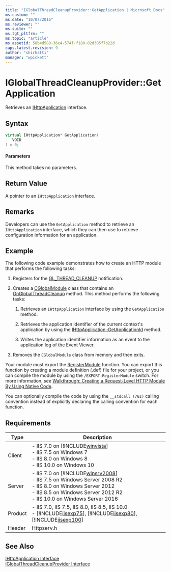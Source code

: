 ```yaml
---
title: "IGlobalThreadCleanupProvider::GetApplication | Microsoft Docs"
ms.custom: ""
ms.date: "10/07/2016"
ms.reviewer: ""
ms.suite: ""
ms.tgt_pltfrm: ""
ms.topic: "article"
ms.assetid: 58b4d588-36c4-574f-f180-02d305f7b22d
caps.latest.revision: 9
author: "shirhatti"
manager: "wpickett"
---
```

# IGlobalThreadCleanupProvider::GetApplication
Retrieves an [IHttpApplication](../../web-development-reference\webdev-native-api-reference/ihttpapplication-interface.md) interface.  
  
## Syntax  
  
```cpp  
virtual IHttpApplication* GetApplication(  
   VOID  
) = 0;  
```  
  
#### Parameters  
 This method takes no parameters.  
  
## Return Value  
 A pointer to an `IHttpApplication` interface.  
  
## Remarks  
 Developers can use the `GetApplication` method to retrieve an `IHttpApplication` interface, which they can then use to retrieve configuration information for an application.  
  
## Example  
 The following code example demonstrates how to create an HTTP module that performs the following tasks:  
  
1.  Registers for the [GL_THREAD_CLEANUP](../../web-development-reference\webdev-native-api-reference/request-processing-constants.md) notification.  
  
2.  Creates a [CGlobalModule](../../web-development-reference\webdev-native-api-reference/cglobalmodule-class.md) class that contains an [OnGlobalThreadCleanup](../../web-development-reference\webdev-native-api-reference/cglobalmodule-onglobalthreadcleanup-method.md) method. This method performs the following tasks:  
  
    1.  Retrieves an `IHttpApplication` interface by using the `GetApplication` method.  
  
    2.  Retrieves the application identifier of the current context's application by using the [IHttpApplication::GetApplicationId](../../web-development-reference\webdev-native-api-reference/ihttpapplication-getapplicationid-method.md) method.  
  
    3.  Writes the application identifier information as an event to the application log of the Event Viewer.  
  
3.  Removes the `CGlobalModule` class from memory and then exits.  
  
<!-- TODO: review snippet reference  [!CODE [IGlobalThreadCleanupProviderGetApplication#1](IGlobalThreadCleanupProviderGetApplication#1)]  -->  
  
 Your module must export the [RegisterModule](../../web-development-reference\webdev-native-api-reference/pfn-registermodule-function.md) function. You can export this function by creating a module definition (.def) file for your project, or you can compile the module by using the `/EXPORT:RegisterModule` switch. For more information, see [Walkthrough: Creating a Request-Level HTTP Module By Using Native Code](../../web-development-reference\native-code-development-overview\walkthrough-creating-a-request-level-http-module-by-using-native-code.md).  
  
 You can optionally compile the code by using the `__stdcall (/Gz)` calling convention instead of explicitly declaring the calling convention for each function.  
  
## Requirements  
  
|Type|Description|  
|----------|-----------------|  
|Client|-   IIS 7.0 on [!INCLUDE[winvista](../../wmi-provider/includes/winvista-md.md)]<br />-   IIS 7.5 on Windows 7<br />-   IIS 8.0 on Windows 8<br />-   IIS 10.0 on Windows 10|  
|Server|-   IIS 7.0 on [!INCLUDE[winsrv2008](../../wmi-provider/includes/winsrv2008-md.md)]<br />-   IIS 7.5 on Windows Server 2008 R2<br />-   IIS 8.0 on Windows Server 2012<br />-   IIS 8.5 on Windows Server 2012 R2<br />-   IIS 10.0 on Windows Server 2016|  
|Product|-   IIS 7.0, IIS 7.5, IIS 8.0, IIS 8.5, IIS 10.0<br />-   [!INCLUDE[iisexp75](../../web-development-reference/native-code-api-reference/includes/iisexp75-md.md)], [!INCLUDE[iisexp80](../../web-development-reference/native-code-api-reference/includes/iisexp80-md.md)], [!INCLUDE[iisexp100](../../web-development-reference/native-code-api-reference/includes/iisexp100-md.md)]|  
|Header|Httpserv.h|  
  
## See Also  
 [IHttpApplication Interface](../../web-development-reference\webdev-native-api-reference/ihttpapplication-interface.md)   
 [IGlobalThreadCleanupProvider Interface](../../web-development-reference\webdev-native-api-reference/iglobalthreadcleanupprovider-interface.md)